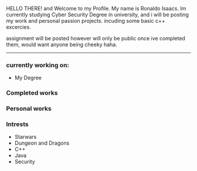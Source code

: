 HELLO THERE! and Welcome to my Profile. My name is Ronaldo Isaacs.
Im currently studying Cyber Security Degree in university, and i will be posting my work and personal passion projects.
incuding some basic c++ excercies.

assignment will be posted however will only be public once ive completed them, would want anyone being cheeky haha.

---

### currently working on:

- My Degree

### Completed works

### Personal works

### Intrests
- Starwars
- Dungeon and Dragons
- C++
- Java
- Security





